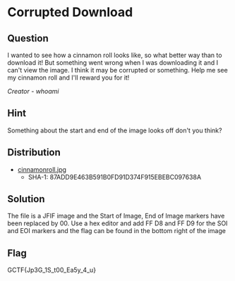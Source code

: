 # Corrupted Download

## Question
I wanted to see how a cinnamon roll looks like, so what better way than to download it! But something went wrong when I was downloading it and I can't view the image.
I think it may be corrupted or something. Help me see my cinnamon roll and I'll reward you for it!

*Creator - whoami* 

## Hint
Something about the start and end of the image looks off don't you think?

## Distribution
* [cinnamonroll.jpg](Distrib/cinnamonroll.jpg)
  * SHA-1: 87ADD9E463B591B0FD91D374F915EBEBC097638A

## Solution
The file is a JFIF image and the Start of Image, End of Image markers have been replaced by 00. Use a hex editor and add FF D8 and FF D9 for the SOI and EOI markers and the flag can be found in the bottom right of the image

## Flag
GCTF{Jp3G_1S_t00_Ea5y_4_u}
